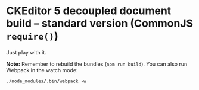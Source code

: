 # CKEditor 5 decoupled document build – standard version (CommonJS `require()`)

Just play with it.

**Note:** Remember to rebuild the bundles (`npm run build`). You can also run Webpack in the watch mode:

```
./node_modules/.bin/webpack -w
```
